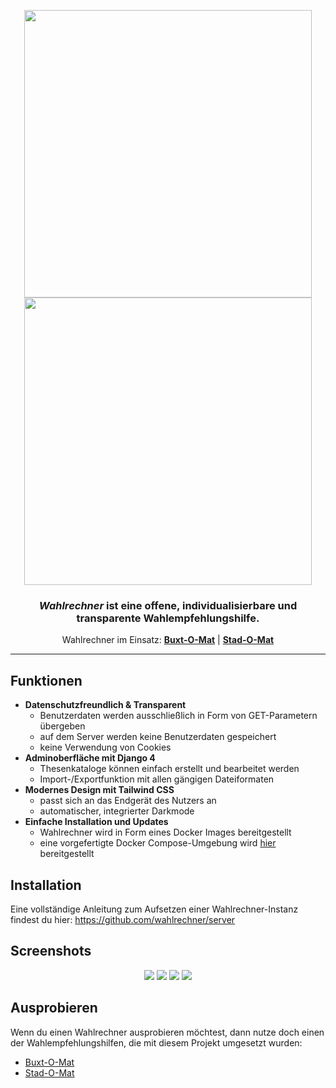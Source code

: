 <p align="center">
  <img width="460" src="https://raw.githubusercontent.com/wahlrechner/wahlrechner/development/.github/logo-light.png#gh-light-mode-only">
  <img width="460" src="https://raw.githubusercontent.com/wahlrechner/wahlrechner/development/.github/logo-dark.png#gh-dark-mode-only">
</p>

<h3 align="center"><i>Wahlrechner</i> ist eine offene, individualisierbare und transparente Wahlempfehlungshilfe.</h3>

<p align="center">Wahlrechner im Einsatz: <a href="https://buxt-o-mat.de/"><b>Buxt-O-Mat</b></a> | <a href="https://stad-o-mat.de/"><b>Stad-O-Mat</b></a></p>


----

## Funktionen

- **Datenschutzfreundlich & Transparent**
   - Benutzerdaten werden ausschließlich in Form von GET-Parametern übergeben
   - auf dem Server werden keine Benutzerdaten gespeichert
   - keine Verwendung von Cookies
- **Adminoberfläche mit Django 4**
  - Thesenkataloge können einfach erstellt und bearbeitet werden
  - Import-/Exportfunktion mit allen gängigen Dateiformaten
- **Modernes Design mit Tailwind CSS**
  - passt sich an das Endgerät des Nutzers an
  - automatischer, integrierter Darkmode
- **Einfache Installation und Updates**
  - Wahlrechner wird in Form eines Docker Images bereitgestellt
  - eine vorgefertigte Docker Compose-Umgebung wird [hier](https://github.com/wahlrechner/server) bereitgestellt

## Installation

Eine vollständige Anleitung zum Aufsetzen einer Wahlrechner-Instanz findest du hier:
https://github.com/wahlrechner/server

## Screenshots

<p align="center">
  <img width="full" src="https://raw.githubusercontent.com/wahlrechner/wahlrechner/development/.github/screenshot-1-light.png#gh-light-mode-only">
  <img width="full" src="https://raw.githubusercontent.com/wahlrechner/wahlrechner/development/.github/screenshot-1-dark.png#gh-dark-mode-only">
  <img width="full" src="https://raw.githubusercontent.com/wahlrechner/wahlrechner/development/.github/screenshot-2-light.png#gh-light-mode-only">
  <img width="full" src="https://raw.githubusercontent.com/wahlrechner/wahlrechner/development/.github/screenshot-2-dark.png#gh-dark-mode-only">
</p>

## Ausprobieren

Wenn du einen Wahlrechner ausprobieren möchtest, dann nutze doch einen der Wahlempfehlungshilfen, die mit diesem Projekt umgesetzt wurden:

- [Buxt-O-Mat](https://buxt-o-mat.de/)
- [Stad-O-Mat](https://stad-o-mat.de/)
